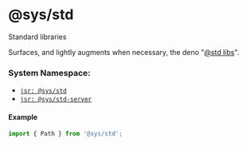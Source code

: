 # @sys/std
Standard libraries

Surfaces, and lightly augments when necessary, the deno "[@std libs](https://jsr.io/@std)".

### System Namespace:

- [`jsr: @sys/std`](https://jsr.io/@sys/std)
- [`jsr: @sys/std-server`](https://jsr.io/@sys/std-server)


#### Example

```ts
import { Path } from '@sys/std';
```


